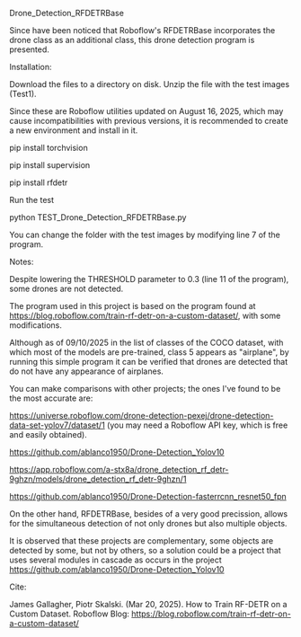 Drone_Detection_RFDETRBase

Since have been noticed that Roboflow's RFDETRBase incorporates the drone class as an additional class, this drone detection program is presented.

Installation:

Download the files to a directory on disk. Unzip the file with the test images (Test1).

Since these are Roboflow utilities updated on August 16, 2025, which may cause incompatibilities with previous versions, it is recommended to create a new environment and install in  it.

pip install torchvision

pip install supervision

pip install rfdetr

Run the test

python TEST_Drone_Detection_RFDETRBase.py

You can change the folder with the test images by modifying line 7 of the program.

Notes:

Despite lowering the THRESHOLD parameter to 0.3 (line 11 of the program), some drones are not detected.

The program used in this project is based on the program found at https://blog.roboflow.com/train-rf-detr-on-a-custom-dataset/, with some modifications.

Although as of 09/10/2025 in the list of classes of the COCO dataset, with which most of the models are pre-trained, class 5 appears as "airplane", by running this simple program it can be verified that drones are detected that do not have any appearance of airplanes.

You can make comparisons with other projects; the ones I've found to be the most accurate are:

https://universe.roboflow.com/drone-detection-pexej/drone-detection-data-set-yolov7/dataset/1 (you may need a Roboflow API key, which is free and easily obtained).

https://github.com/ablanco1950/Drone-Detection_Yolov10

https://app.roboflow.com/a-stx8a/drone_detection_rf_detr-9ghzn/models/drone_detection_rf_detr-9ghzn/1

https://github.com/ablanco1950/Drone-Detection-fasterrcnn_resnet50_fpn

On the other hand, RFDETRBase, besides of a very good precission, allows for the simultaneous detection of not only drones but also multiple objects.

It is observed that these projects are complementary, some objects are detected by some, but not by others, so a solution could be a project that uses several modules in cascade as occurs in the project https://github.com/ablanco1950/Drone-Detection_Yolov10

Cite:

James Gallagher, Piotr Skalski. (Mar 20, 2025). How to Train RF-DETR on a Custom Dataset. Roboflow Blog: https://blog.roboflow.com/train-rf-detr-on-a-custom-dataset/
